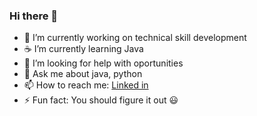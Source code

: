 ### Hi there 👋

- 🔭 I’m currently working on technical skill development
- ☕ I’m currently learning Java
- 🤔 I’m looking for help with oportunities 
- 💬 Ask me about java, python
- 📫 How to reach me: <a href="https://www.linkedin.com/in/shivam-malhar-56264a1a8/">Linked in</a>
- ⚡ Fun fact: You should figure it out 😃
